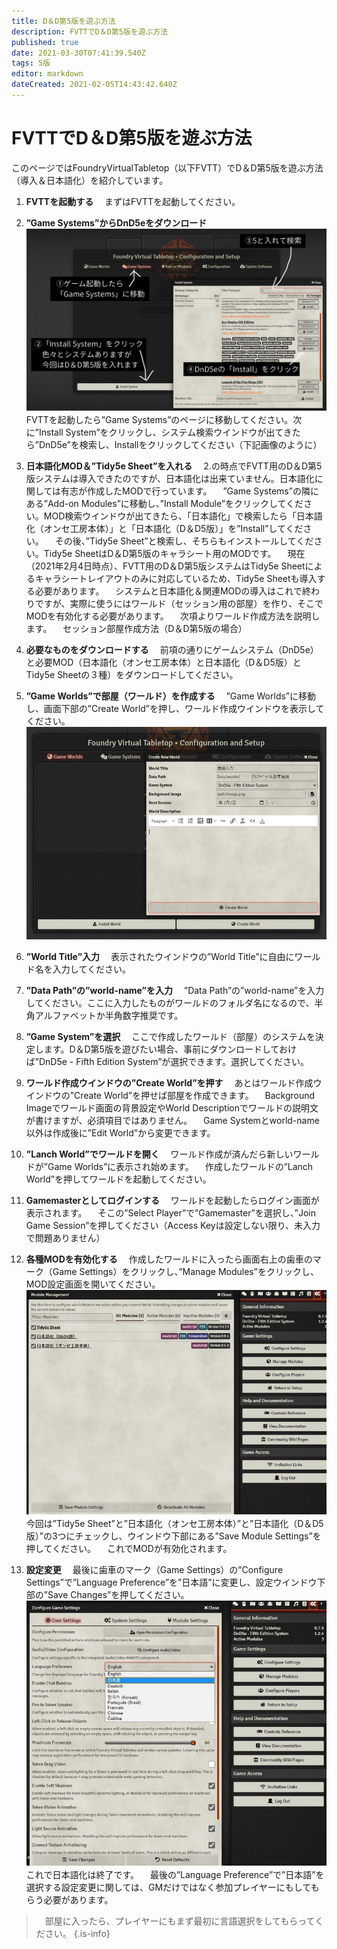 ```yaml
---
title: D＆D第5版を遊ぶ方法
description: FVTTでD＆D第5版を遊ぶ方法
published: true
date: 2021-03-30T07:41:39.540Z
tags: 5版
editor: markdown
dateCreated: 2021-02-05T14:43:42.640Z
---
```


# FVTTでD＆D第5版を遊ぶ方法
このページではFoundryVirtualTabletop（以下FVTT）でD＆D第5版を遊ぶ方法（導入＆日本語化）を紹介しています。
1. **FVTTを起動する**
　まずはFVTTを起動してください。
2. **”Game Systems”からDnD5eをダウンロード**
![dnd5eをダウンロード.jpg](/images/japanese-community/dnd5eをダウンロード.jpg)
　FVTTを起動したら”Game Systems”のページに移動してください。次に”Install System”をクリックし、システム検索ウインドウが出てきたら”DnD5e”を検索し、Installをクリックしてください（下記画像のように）
 
3. **日本語化MOD＆”Tidy5e Sheet”を入れる**
　2.の時点でFVTT用のD＆D第5版システムは導入できたのですが、日本語化は出来ていません。日本語化に関しては有志が作成したMODで行っています。
　”Game Systems”の隣にある”Add-on Modules”に移動し、”Install Module”をクリックしてください。MOD検索ウインドウが出てきたら、「日本語化」で検索したら「日本語化（オンセ工房本体）」と「日本語化（D＆D5版）」を”Install”してください。
　その後、”Tidy5e Sheet”と検索し、そちらもインストールしてください。Tidy5e SheetはD＆D第5版のキャラシート用のMODです。
　現在（2021年2月4日時点）、FVTT用のD＆D第5版システムはTidy5e Sheetによるキャラシートレイアウトのみに対応しているため、Tidy5e Sheetも導入する必要があります。
　システムと日本語化＆関連MODの導入はこれで終わりですが、実際に使うにはワールド（セッション用の部屋）を作り、そこでMODを有効化する必要があります。
　次項よりワールド作成方法を説明します。
　セッション部屋作成方法（D＆D第5版の場合）
 
1. **必要なものをダウンロードする**
　前項の通りにゲームシステム（DnD5e）と必要MOD（日本語化（オンセ工房本体）と日本語化（D＆D5版）とTidy5e Sheetの３種）をダウンロードしてください。
2. **”Game Worlds”で部屋（ワールド）を作成する**
　”Game Worlds”に移動し、画面下部の”Create World”を押し、ワールド作成ウインドウを表示してください。
![ワールドを作成.jpg](/images/japanese-community/ワールドを作成.jpg)
3. **”World Title”入力**
　表示されたウインドウの”World Title”に自由にワールド名を入力してください。
4. **”Data Path”の”world-name”を入力**
　”Data Path”の”world-name”を入力してください。ここに入力したものがワールドのフォルダ名になるので、半角アルファベットか半角数字推奨です。
5. **”Game System”を選択**
　ここで作成したワールド（部屋）のシステムを決定します。D＆D第5版を遊びたい場合、事前にダウンロードしておけば”DnD5e - Fifth Edition System”が選択できます。選択してください。
6. **ワールド作成ウインドウの”Create World”を押す**
　あとはワールド作成ウインドウの”Create World”を押せば部屋を作成できます。
　Background Imageでワールド画面の背景設定やWorld Descriptionでワールドの説明文が書けますが、必須項目ではありません。
　Game Systemとworld-name以外は作成後に”Edit World”から変更できます。
7. **”Lanch World”でワールドを開く**
　ワールド作成が済んだら新しいワールドが”Game Worlds”に表示され始めます。
　作成したワールドの”Lanch World”を押してワールドを起動してください。
8. **Gamemasterとしてログインする**
　ワールドを起動したらログイン画面が表示されます。
　そこの”Select Player”で”Gamemaster”を選択し、”Join Game Session”を押してください（Access Keyは設定しない限り、未入力で問題ありません）
9. **各種MODを有効化する**
　作成したワールドに入ったら画面右上の歯車のマーク（Game Settings）をクリックし、”Manage Modules”をクリックし、MOD設定画面を開いてください。
 ![modを有効化.jpg](/images/japanese-community/modを有効化.jpg)
　今回は”Tidy5e Sheet”と”日本語化（オンセ工房本体）”と”日本語化（D＆D5版）”の3つにチェックし、ウインドウ下部にある”Save Module Settings”を押してください。
　これでMODが有効化されます。
10. **設定変更**
　最後に歯車のマーク（Game Settings）の”Configure Settings”で”Language Preference”を”日本語”に変更し、設定ウインドウ下部の”Save Changes”を押してください。
 ![設定変更.jpg](/images/japanese-community/設定変更.jpg)
　これで日本語化は終了です。
　最後の”Language Preference”で”日本語”を選択する設定変更に関しては、GMだけではなく参加プレイヤーにもしてもらう必要があります。
> 　部屋に入ったら、プレイヤーにもまず最初に言語選択をしてもらってください。
{.is-info}









